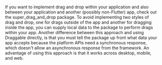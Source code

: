If you want to implement drag and drop within
your application and also between your
application and another (possibly non-Flutter) app,
check out the super_drag_and_drop package.
To avoid implementing two styles of drag and drop,
one for drags outside of the app and another for
dragging inside the app,
you can supply local data to the package to
perform drags within your app.
Another difference between this approach and
using Draggable directly,
is that you must tell the package up front
what data your app accepts because the platform
APIs need a synchronous response, which doesn't
allow an asynchronous response from the framework.
An advantage of using this approach is that it
works across desktop, mobile, and web.
